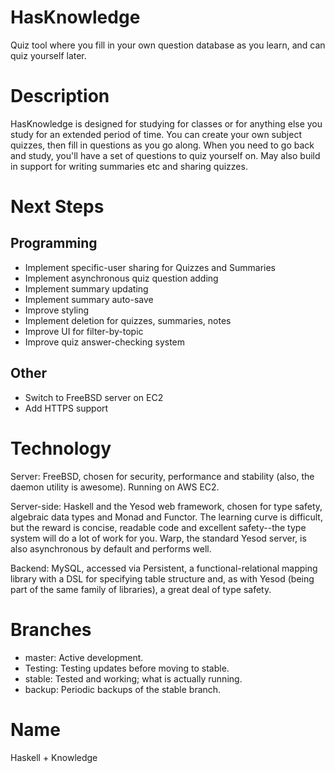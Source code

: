 # HasKnowledge
Quiz tool where you fill in your own question database as you learn, and can quiz yourself later.

# Description
HasKnowledge is designed for studying for classes or for anything else you study for an extended period of time.  You can create your own subject quizzes, then fill in questions as you go along.  When you need to go back and study, you'll have a set of questions to quiz yourself on.  May also build in support for writing summaries etc and sharing quizzes.

# Next Steps
## Programming
* Implement specific-user sharing for Quizzes and Summaries
* Implement asynchronous quiz question adding
* Implement summary updating
* Implement summary auto-save
* Improve styling
* Implement deletion for quizzes, summaries, notes
* Improve UI for filter-by-topic
* Improve quiz answer-checking system

## Other
* Switch to FreeBSD server on EC2
* Add HTTPS support

# Technology
Server: FreeBSD, chosen for security, performance and stability (also, the daemon utility is awesome).  Running on AWS EC2.

Server-side: Haskell and the Yesod web framework, chosen for type safety, algebraic data types and Monad and Functor.  The learning curve is difficult, but the reward is concise, readable code and excellent safety--the type system will do a lot of work for you. Warp, the standard Yesod server, is also asynchronous by default and performs well.

Backend: MySQL, accessed via Persistent, a functional-relational mapping library with a DSL for specifying table structure and, as with Yesod (being part of the same family of libraries), a great deal of type safety.

# Branches
* master: Active development.
* Testing: Testing updates before moving to stable.
* stable: Tested and working; what is actually running.
* backup: Periodic backups of the stable branch.

# Name
Haskell + Knowledge
